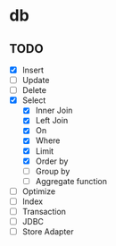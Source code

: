 # db

## TODO

- [x] Insert
- [ ] Update
- [ ] Delete
- [x] Select
    - [x] Inner Join
    - [x] Left Join
    - [x] On
    - [x] Where
    - [x] Limit
    - [x] Order by
    - [ ] Group by
    - [ ] Aggregate function
- [ ] Optimize
- [ ] Index
- [ ] Transaction
- [ ] JDBC
- [ ] Store Adapter
